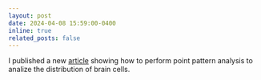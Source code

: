```yaml
---
layout: post
date: 2024-04-08 15:59:00-0400
inline: true
related_posts: false
---
```


I published a new [article](https://www.sciencedirect.com/science/article/pii/S2666166724001540) showing how to perform point pattern analysis to analize the distribution of brain cells.
